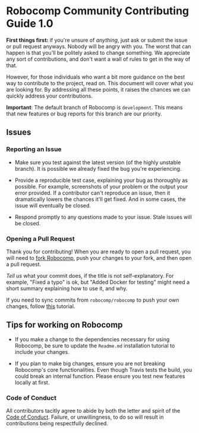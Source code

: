 # Robocomp Community Contributing Guide 1.0

**First things first:** if you're unsure of _anything_, just ask or submit the issue or pull request anyways. Nobody will be angry with you. The worst that can happen is that you'll be politely asked to change something. We appreciate any sort of contributions, and don't want a wall of rules to get in the way of that.

However, for those individuals who want a bit more guidance on the best way to contribute to the project, read on. This document will cover what you are looking for. By addressing all these points, it raises the chances we can quickly address your contributions.

__Important__: The default branch of Robocomp is `development`. This means that new features or bug reports 
for this branch are our priority.

## Issues

### Reporting an Issue

- Make sure you test against the latest version (of the highly unstable branch). It is possible we 
already fixed the bug you're experiencing.

- Provide a reproducible test case, explaining your bug as thoroughly as possible. For example, screenshots of  your
problem or the output your error provided.
If a contributor can't reproduce an issue, then it dramatically 
lowers the chances it'll get fixed. And in some cases, the issue will eventually be closed.

- Respond promptly to any questions made to your issue. Stale issues will be closed.

### Opening a Pull Request

Thank you for contributing! When you are ready to open a pull request, you will
need to [fork
Robocomp](https://github.com/robocomp/robocomp#fork-destination-box), push your 
changes to your fork, and then open a pull request. 

*Tell us* what your commit does, if the title is not self-explanatory. 
For example, "Fixed a typo" is ok, but "Added Docker for testing" might need a short summary explaining how to use it, and why.

If you need to sync commits from `robocomp/robocomp` to push your own changes, follow
[this](https://gist.github.com/CristinaSolana/1885435) tutorial.

## Tips for working on Robocomp

- If you make a change to the dependencies necessary for using Robocomp, 
be sure to update the `Readme.md` installation tutorial to include your changes.

- If you plan to make big changes, ensure you are not breaking Robocomp's core functionalities.
Even though Travis tests the build, you could break an internal function. 
Please ensure you test new features locally at first.

### Code of Conduct

All contributors tacitly agree to abide by both the letter and spirit of the [Code of Conduct](CODE_OF_CONDUCT.md). 
Failure, or unwillingness, to do so will result in contributions being respectfully declined.


